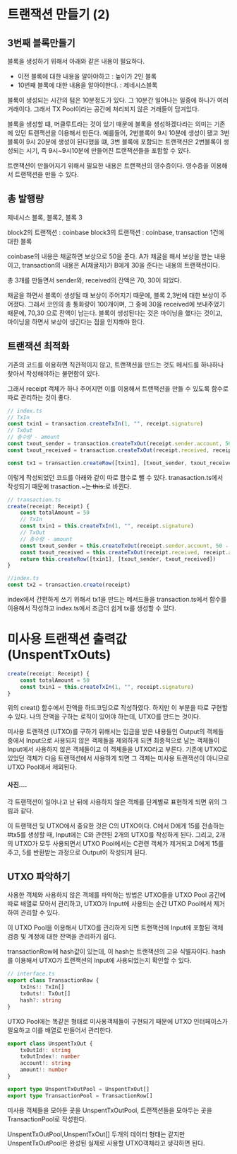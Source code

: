 # 트랜잭션 만들기 (2)

## 3번째 블록만들기

블록을 생성하기 위해서 아래와 같은 내용이 필요하다.

-   이전 블록에 대한 내용을 알아야하고 : 높이가 2인 블록
-   10번째 블록에 대한 내용을 알아야한다. : 제네시스블록

블록이 생성되는 시간의 텀은 10분정도가 있다.
그 10분간 일어나는 일중에 하나가 여러 거래이다.
그래서 TX Pool이라는 공간에 처리되지 않은 거래들이 담겨있다.

블록을 생성할 떄, 머클루트라는 것이 있기 때문에 블록을 생성하겠다라는 의미는 기존에 있던 트랜잭션을 이용해서 만든다.
예를들어, 2번블록이 9시 10분에 생성이 됐고 3번블록이 9시 20분에 생성이 된다했을 떄,
3번 블록에 포함되는 트랜잭션은 2번블록이 생성되는 시기, 즉 9시~9시10분에 만들어진 트랜잭션들을 포함할 수 있다.

트랜잭션이 만들어지기 위해서 필요한 내용은 트랜잭션의 영수증이다.
영수증을 이용해서 트랜잭션을 만들 수 있다.

## 총 발행량

제네시스 블록, 블록2, 블록 3

block2의 트랜잭션 : coinbase
block3의 트랜잭션 : coinbase, transaction 1건에 대한 블록

coinbase의 내용은 채굴하면 보상으로 50을 준다.
A가 채굴을 해서 보상을 받는 내용이고,
transaction의 내용은 A(채굴자)가 B에게 30을 준다는 내용의 트랜잭션이다.

총 3개를 만들면서 sender와, received의 잔액은
70, 30이 되었다.

채굴을 하면서 블록이 생성될 때 보상이 주어지기 때문에, 블록 2,3번에 대한 보상이 주어졌다. 그래서 코인의 총 통화량이 100개이며, 그 중에 30을 received에 보내주었기 때문에, 70,30 으로 잔액이 남는다.
블록이 생성된다는 것은 마이닝을 했다는 것이고, 마이닝을 하면서 보상이 생긴다는 점을 인지해야 한다.

## 트랜잭션 최적화

기존의 코드를 이용하면 직관적이지 않고, 트랜잭션을 만드는 것도 메서드를 하나하나 찾아서 작성해야하는 불편함이 있다.

그래서 receipt 객체가 하나 주어지면 이를 이용해서 트랜잭션을 만들 수 있도록 함수로 따로 관리하는 것이 좋다.

```ts
// index.ts
// TxIn
const txin1 = transaction.createTxIn(1, "", receipt.signature)
// TxOut
// 총수량 - amount
const txout_sender = transaction.createTxOut(receipt.sender.account, 50 - receipt.amount)
const txout_received = transaction.createTxOut(receipt.received, receipt.amount)

const tx1 = transaction.createRow([txin1], [txout_sender, txout_received])
```

이렇게 작성되었던 코드를 아래와 같이 따로 함수로 뺄 수 있다.
tranasaction.ts에서 작성되기 때문에 trasaction.~~~는
this.~~로 바뀐다.

```ts
// transaction.ts
create(receipt: Receipt) {
    const totalAmount = 50
    // TxIn
    const txin1 = this.createTxIn(1, "", receipt.signature)
    // TxOut
    // 총수량 - amount
    const txout_sender = this.createTxOut(receipt.sender.account, 50 - receipt.amount)
    const txout_received = this.createTxOut(receipt.received, receipt.amount)
    return this.createRow([txin1], [txout_sender, txout_received])
}

//index.ts
const tx2 = transaction.create(receipt)

```

index에서 간편하게 쓰기 위해서 tx1을 만드는 메서드들을 transaction.ts에서 함수를 이용해서 작성하고 index.ts에서 조금더 쉽게 tx를 생성할 수 있다.

# 미사용 트랜잭션 출력값(UnspentTxOuts)

```ts
create(receipt: Receipt) {
    const totalAmount = 50
    const txin1 = this.createTxIn(1, "", receipt.signature)
}
```

위의 creat() 함수에서 잔액을 하드코딩으로 작성하였다.
하지만 이 부분을 따로 구현할 수 있다. 나의 잔액을 구하는 로직이 있어야 하는데, UTXO를 만드는 것이다.

미사용 트랜잭션 (UTXO)를 구하기 위해서는 입금을 받은 내용들인 Output의 객체들 중에서 Input으로 사용되지 않은 객체들을 제외하게 되면 최종적으로 남는 객체들이 Input에서 사용하지 않은 객체들이고 이 객체들을 UTXO라고 부른다.
기존에 UTXO로 있었던 객체가 다음 트랜잭션에서 사용하게 되면 그 객체는 미사용 트랜잭션이 아니므로 UTXO Pool에서 제외된다.

#### 사진....

각 트랜잭션이 일어나고 난 뒤에 사용하지 않은 객체를 단계별로 표현하게 되면 위의 그림과 같다.

이 트랜잭션 및 UTXO에서 중요한 것은 C의 UTXO이다.
C에서 D에게 15를 전송하는 #tx5를 생성할 때, Input에는 C와 관련된 2개의 UTXO를 작성하게 된다.
그리고, 2개의 UTXO가 모두 사용되면서 UTXO Pool에서는 C관련 객체가 제거되고 D에게 15를 주고, 5를 반환받는 과정으로 Output이 작성되게 된다.

## UTXO 파악하기

사용한 객체와 사용하지 않은 객체를 파악하는 방법은
UTXO들을 UTXO Pool 공간에 따로 배열로 모아서 관리하고, UTXO가 Input에 사용되는 순간 UTXO Pool에서 제거하여 관리할 수 있다.

이 UTXO Pool을 이용해서 UTXO를 관리하게 되면 트랜잭션에 Input에 포함된 객체 검증 및 계정에 대한 잔액을 관리하기 쉽다.

transactionRow에 hash값이 있는데, 이 hash는 트랜잭션의 고유 식별자이다.
hash를 이용해서 UTXO가 트랜잭션의 Input에 사용되었는지 확인할 수 있다.

```ts
// interface.ts
export class TransactionRow {
    txIns!: TxIn[]
    txOuts!: TxOut[]
    hash?: string
}
```

UTXO Pool에는 똑같은 형태로 미사용객체들이 구현되기 때문에 UTXO 인터페이스가 필요하고 이를 배열로 만들어서 관리한다.

```ts
export class UnspentTxOut {
    txOutId!: string
    txOutIndex!: number
    account!: string
    amount!: number
}

export type UnspentTxOutPool = UnspentTxOut[]
export type TransactionPool = TransactionRow[]
```

미사용 객체들을 모아둔 곳을 UnspentTxOutPool, 트랜잭션들을 모아두는 곳을 TransactionPool로 작성한다.

UnspentTxOutPool,UnspentTxOut[] 두개의 데이터 형태는 같지만
UnspentTxOutPool은 완성된 실제로 사용할 UTXO객체라고 생각하면 된다.
